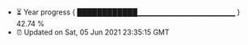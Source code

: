 - ⏳ Year progress { ████████████▁▁▁▁▁▁▁▁▁▁▁▁▁▁▁▁▁▁ } 42.74 %
- ⏰ Updated on Sat, 05 Jun 2021 23:35:15 GMT

